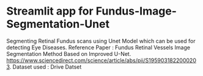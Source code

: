 # Streamlit app for Fundus-Image-Segmentation-Unet
Segmenting Retinal Fundus scans using Unet Model which can be used for detecting Eye Diseases.
Reference Paper : Fundus Retinal Vessels Image Segmentation Method Based on Improved U-Net.
https://www.sciencedirect.com/science/article/abs/pii/S1959031822000203.
Dataset used : Drive Datset


